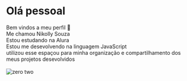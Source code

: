 # Olá pessoal 
 Bem vindos a meu perfil 💙 <br/>
 Me chamou Nikolly Souza <br/>
 Estou estudando na Alura <br/>
 Estou me desevolvendo na linguagem JavaScript <br/>
 utilizou esse espaçou para minha organização e compartilhamento dos meus projetos desevolvidos <br/>   
 ![zero two](https://j.gifs.com/gpJLGl.gif)
